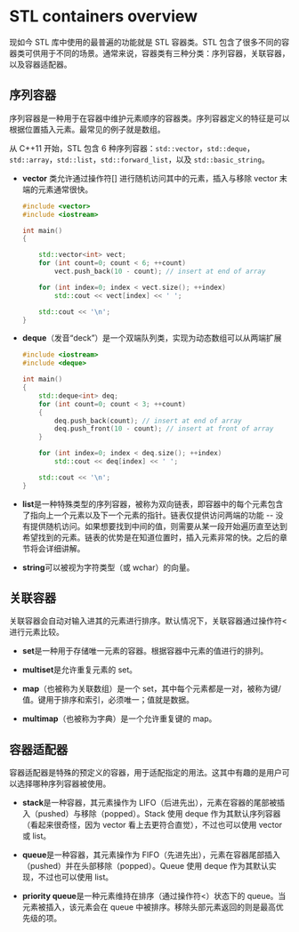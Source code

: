 # STL containers overview

现如今 STL 库中使用的最普遍的功能就是 STL 容器类。STL 包含了很多不同的容器类可供用于不同的场景。通常来说，容器类有三种分类：序列容器，关联容器，以及容器适配器。

## 序列容器

序列容器是一种用于在容器中维护元素顺序的容器类。序列容器定义的特征是可以根据位置插入元素。最常见的例子就是数组。

从 C++11 开始，STL 包含 6 种序列容器：`std::vector`，`std::deque`，`std::array`，`std::list`，`std::forward_list`，以及 `std::basic_string`。

- **vector** 类允许通过操作符[] 进行随机访问其中的元素，插入与移除 vector 末端的元素通常很快。

  ```cpp
  #include <vector>
  #include <iostream>

  int main()
  {

      std::vector<int> vect;
      for (int count=0; count < 6; ++count)
          vect.push_back(10 - count); // insert at end of array

      for (int index=0; index < vect.size(); ++index)
          std::cout << vect[index] << ' ';

      std::cout << '\n';
  }
  ```

- **deque**（发音“deck”）是一个双端队列类，实现为动态数组可以从两端扩展

  ```cpp
  #include <iostream>
  #include <deque>

  int main()
  {
      std::deque<int> deq;
      for (int count=0; count < 3; ++count)
      {
          deq.push_back(count); // insert at end of array
          deq.push_front(10 - count); // insert at front of array
      }

      for (int index=0; index < deq.size(); ++index)
          std::cout << deq[index] << ' ';

      std::cout << '\n';
  }
  ```

- **list**是一种特殊类型的序列容器，被称为双向链表，即容器中的每个元素包含了指向上一个元素以及下一个元素的指针。链表仅提供访问两端的功能 -- 没有提供随机访问。如果想要找到中间的值，则需要从某一段开始遍历直至达到希望找到的元素。链表的优势是在知道位置时，插入元素非常的快。之后的章节将会详细讲解。

- **string**可以被视为字符类型（或 wchar）的向量。

## 关联容器

关联容器会自动对输入进其的元素进行排序。默认情况下，关联容器通过操作符< 进行元素比较。

- **set**是一种用于存储唯一元素的容器。根据容器中元素的值进行的排列。

- **multiset**是允许重复元素的 set。

- **map**（也被称为关联数组）是一个 set，其中每个元素都是一对，被称为键/值。键用于排序和索引，必须唯一；值就是数据。

- **multimap**（也被称为字典）是一个允许重复键的 map。

## 容器适配器

容器适配器是特殊的预定义的容器，用于适配指定的用法。这其中有趣的是用户可以选择哪种序列容器被使用。

- **stack**是一种容器，其元素操作为 LIFO（后进先出），元素在容器的尾部被插入（pushed）与移除（popped）。Stack 使用 deque 作为其默认序列容器（看起来很奇怪，因为 vector 看上去更符合直觉），不过也可以使用 vector 或 list。

- **queue**是一种容器，其元素操作为 FIFO（先进先出），元素在容器尾部插入（pushed）并在头部移除（popped）。Queue 使用 deque 作为其默认实现，不过也可以使用 list。

- **priority queue**是一种元素维持在排序（通过操作符<）状态下的 queue。当元素被插入，该元素会在 queue 中被排序。移除头部元素返回的则是最高优先级的项。
